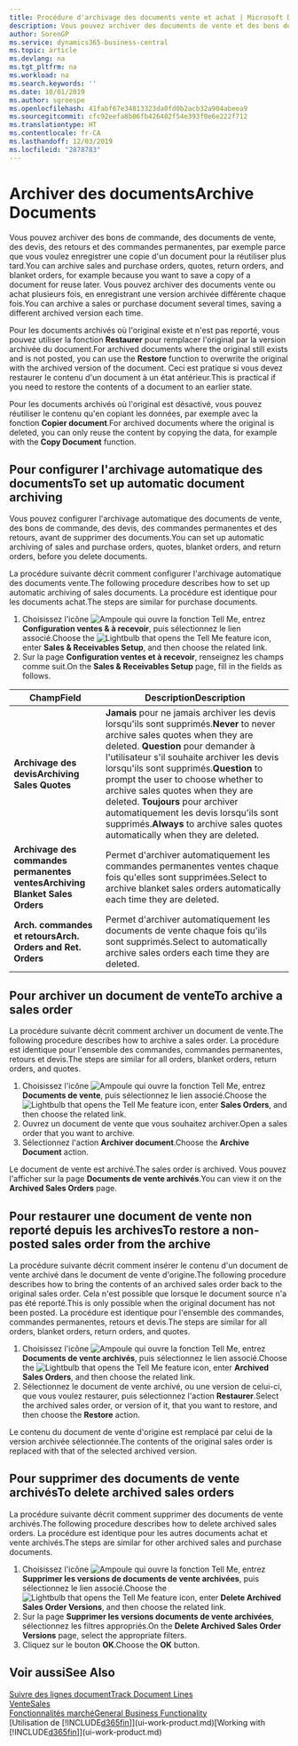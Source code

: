 ```yaml
---
title: Procédure d'archivage des documents vente et achat | Microsoft Docs
description: Vous pouvez archiver des documents de vente et des bons de commande, des devis, des retours et des commandes permanentes, et vous pouvez utiliser le document archivé pour recréer le document d'origine.
author: SorenGP
ms.service: dynamics365-business-central
ms.topic: article
ms.devlang: na
ms.tgt_pltfrm: na
ms.workload: na
ms.search.keywords: ''
ms.date: 10/01/2019
ms.author: sgroespe
ms.openlocfilehash: 41fabf67e34813323da0fd0b2acb32a904abeea9
ms.sourcegitcommit: cfc92eefa8b06fb426482f54e393f0e6e222f712
ms.translationtype: HT
ms.contentlocale: fr-CA
ms.lasthandoff: 12/03/2019
ms.locfileid: "2878783"
---
```

# <a name="archive-documents"></a><span data-ttu-id="75382-103">Archiver des documents</span><span class="sxs-lookup"><span data-stu-id="75382-103">Archive Documents</span></span>
<span data-ttu-id="75382-104">Vous pouvez archiver des bons de commande, des documents de vente, des devis, des retours et des commandes permanentes, par exemple parce que vous voulez enregistrer une copie d'un document pour la réutiliser plus tard.</span><span class="sxs-lookup"><span data-stu-id="75382-104">You can archive sales and purchase orders, quotes, return orders, and blanket orders, for example because you want to save a copy of a document for reuse later.</span></span> <span data-ttu-id="75382-105">Vous pouvez archiver des documents vente ou achat plusieurs fois, en enregistrant une version archivée différente chaque fois.</span><span class="sxs-lookup"><span data-stu-id="75382-105">You can archive a sales or purchase document several times, saving a different archived version each time.</span></span>

<span data-ttu-id="75382-106">Pour les documents archivés où l'original existe et n'est pas reporté, vous pouvez utiliser la fonction **Restaurer** pour remplacer l'original par la version archivée du document.</span><span class="sxs-lookup"><span data-stu-id="75382-106">For archived documents where the original still exists and is not posted, you can use the **Restore** function to overwrite the original with the archived version of the document.</span></span> <span data-ttu-id="75382-107">Ceci est pratique si vous devez restaurer le contenu d'un document à un état antérieur.</span><span class="sxs-lookup"><span data-stu-id="75382-107">This is practical if you need to restore the contents of a document to an earlier state.</span></span>

<span data-ttu-id="75382-108">Pour les documents archivés où l'original est désactivé, vous pouvez réutiliser le contenu qu'en copiant les données, par exemple avec la fonction **Copier document**.</span><span class="sxs-lookup"><span data-stu-id="75382-108">For archived documents where the original is deleted, you can only reuse the content by copying the data, for example with the **Copy Document** function.</span></span>   

## <a name="to-set-up-automatic-document-archiving"></a><span data-ttu-id="75382-109">Pour configurer l'archivage automatique des documents</span><span class="sxs-lookup"><span data-stu-id="75382-109">To set up automatic document archiving</span></span>  
<span data-ttu-id="75382-110">Vous pouvez configurer l'archivage automatique des documents de vente, des bons de commande, des devis, des commandes permanentes et des retours, avant de supprimer des documents.</span><span class="sxs-lookup"><span data-stu-id="75382-110">You can set up automatic archiving of sales and purchase orders, quotes, blanket orders, and return orders, before you delete documents.</span></span>

<span data-ttu-id="75382-111">La procédure suivante décrit comment configurer l'archivage automatique des documents vente.</span><span class="sxs-lookup"><span data-stu-id="75382-111">The following procedure describes how to set up automatic archiving of sales documents.</span></span> <span data-ttu-id="75382-112">La procédure est identique pour les documents achat.</span><span class="sxs-lookup"><span data-stu-id="75382-112">The steps are similar for purchase documents.</span></span>
1.  <span data-ttu-id="75382-113">Choisissez l'icône ![Ampoule qui ouvre la fonction Tell Me](media/ui-search/search_small.png "Dites-moi ce que vous voulez faire"), entrez **Configuration ventes & à recevoir**, puis sélectionnez le lien associé.</span><span class="sxs-lookup"><span data-stu-id="75382-113">Choose the ![Lightbulb that opens the Tell Me feature](media/ui-search/search_small.png "Tell me what you want to do") icon, enter **Sales & Receivables Setup**, and then choose the related link.</span></span>
2. <span data-ttu-id="75382-114">Sur la page **Configuration ventes et à recevoir**, renseignez les champs comme suit.</span><span class="sxs-lookup"><span data-stu-id="75382-114">On the **Sales & Receivables Setup** page, fill in the fields as follows.</span></span>

|<span data-ttu-id="75382-115">Champ</span><span class="sxs-lookup"><span data-stu-id="75382-115">Field</span></span>|<span data-ttu-id="75382-116">Description</span><span class="sxs-lookup"><span data-stu-id="75382-116">Description</span></span>|
|-----|-----------|
|<span data-ttu-id="75382-117">**Archivage des devis**</span><span class="sxs-lookup"><span data-stu-id="75382-117">**Archiving Sales Quotes**</span></span>|<span data-ttu-id="75382-118">**Jamais** pour ne jamais archiver les devis lorsqu'ils sont supprimés.</span><span class="sxs-lookup"><span data-stu-id="75382-118">**Never** to never archive sales quotes when they are deleted.</span></span> <span data-ttu-id="75382-119">**Question** pour demander à l'utilisateur s'il souhaite archiver les devis lorsqu'ils sont supprimés.</span><span class="sxs-lookup"><span data-stu-id="75382-119">**Question** to prompt the user to choose whether to archive sales quotes when they are deleted.</span></span> <span data-ttu-id="75382-120">**Toujours** pour archiver automatiquement les devis lorsqu'ils sont supprimés.</span><span class="sxs-lookup"><span data-stu-id="75382-120">**Always** to archive sales quotes automatically when they are deleted.</span></span>|
|<span data-ttu-id="75382-121">**Archivage des commandes permanentes ventes**</span><span class="sxs-lookup"><span data-stu-id="75382-121">**Archiving Blanket Sales Orders**</span></span>|<span data-ttu-id="75382-122">Permet d'archiver automatiquement les commandes permanentes ventes chaque fois qu'elles sont supprimées.</span><span class="sxs-lookup"><span data-stu-id="75382-122">Select to archive blanket sales orders automatically each time they are deleted.</span></span>|
|<span data-ttu-id="75382-123">**Arch. commandes et retours**</span><span class="sxs-lookup"><span data-stu-id="75382-123">**Arch. Orders and Ret. Orders**</span></span>|<span data-ttu-id="75382-124">Permet d'archiver automatiquement les documents de vente chaque fois qu'ils sont supprimés.</span><span class="sxs-lookup"><span data-stu-id="75382-124">Select to automatically archive sales orders each time they are deleted.</span></span>|

## <a name="to-archive-a-sales-order"></a><span data-ttu-id="75382-125">Pour archiver un document de vente</span><span class="sxs-lookup"><span data-stu-id="75382-125">To archive a sales order</span></span>
<span data-ttu-id="75382-126">La procédure suivante décrit comment archiver un document de vente.</span><span class="sxs-lookup"><span data-stu-id="75382-126">The following procedure describes how to archive a sales order.</span></span> <span data-ttu-id="75382-127">La procédure est identique pour l'ensemble des commandes, commandes permanentes, retours et devis.</span><span class="sxs-lookup"><span data-stu-id="75382-127">The steps are similar for all orders, blanket orders, return orders, and quotes.</span></span>

1.  <span data-ttu-id="75382-128">Choisissez l'icône ![Ampoule qui ouvre la fonction Tell Me](media/ui-search/search_small.png "Dites-moi ce que vous voulez faire"), entrez **Documents de vente**, puis sélectionnez le lien associé.</span><span class="sxs-lookup"><span data-stu-id="75382-128">Choose the ![Lightbulb that opens the Tell Me feature](media/ui-search/search_small.png "Tell me what you want to do") icon, enter **Sales Orders**, and then choose the related link.</span></span>  
2.  <span data-ttu-id="75382-129">Ouvrez un document de vente que vous souhaitez archiver.</span><span class="sxs-lookup"><span data-stu-id="75382-129">Open a sales order that you want to archive.</span></span>  
3.  <span data-ttu-id="75382-130">Sélectionnez l'action **Archiver document**.</span><span class="sxs-lookup"><span data-stu-id="75382-130">Choose the **Archive Document** action.</span></span>

<span data-ttu-id="75382-131">Le document de vente est archivé.</span><span class="sxs-lookup"><span data-stu-id="75382-131">The sales order is archived.</span></span> <span data-ttu-id="75382-132">Vous pouvez l'afficher sur la page **Documents de vente archivés**.</span><span class="sxs-lookup"><span data-stu-id="75382-132">You can view it on the **Archived Sales Orders** page.</span></span>

## <a name="to-restore-a-non-posted-sales-order-from-the-archive"></a><span data-ttu-id="75382-133">Pour restaurer une document de vente non reporté depuis les archives</span><span class="sxs-lookup"><span data-stu-id="75382-133">To restore a non-posted sales order from the archive</span></span>
<span data-ttu-id="75382-134">La procédure suivante décrit comment insérer le contenu d'un document de vente archivé dans le document de vente d'origine.</span><span class="sxs-lookup"><span data-stu-id="75382-134">The following procedure describes how to bring the contents of an archived sales order back to the original sales order.</span></span> <span data-ttu-id="75382-135">Cela n'est possible que lorsque le document source n'a pas été reporté.</span><span class="sxs-lookup"><span data-stu-id="75382-135">This is only possible when the original document has not been posted.</span></span> <span data-ttu-id="75382-136">La procédure est identique pour l'ensemble des commandes, commandes permanentes, retours et devis.</span><span class="sxs-lookup"><span data-stu-id="75382-136">The steps are similar for all orders, blanket orders, return orders, and quotes.</span></span>

1. <span data-ttu-id="75382-137">Choisissez l'icône ![Ampoule qui ouvre la fonction Tell Me](media/ui-search/search_small.png "Dites-moi ce que vous voulez faire"), entrez **Documents de vente archivés**, puis sélectionnez le lien associé.</span><span class="sxs-lookup"><span data-stu-id="75382-137">Choose the ![Lightbulb that opens the Tell Me feature](media/ui-search/search_small.png "Tell me what you want to do") icon, enter **Archived Sales Orders**, and then choose the related link.</span></span>
2. <span data-ttu-id="75382-138">Sélectionnez le document de vente archivé, ou une version de celui-ci, que vous voulez restaurer, puis sélectionnez l'action **Restaurer**.</span><span class="sxs-lookup"><span data-stu-id="75382-138">Select the archived sales order, or version of it, that you want to restore, and then choose the **Restore** action.</span></span>  

<span data-ttu-id="75382-139">Le contenu du document de vente d'origine est remplacé par celui de la version archivée sélectionnée.</span><span class="sxs-lookup"><span data-stu-id="75382-139">The contents of the original sales order is replaced with that of the selected archived version.</span></span>

## <a name="to-delete-archived-sales-orders"></a><span data-ttu-id="75382-140">Pour supprimer des documents de vente archivés</span><span class="sxs-lookup"><span data-stu-id="75382-140">To delete archived sales orders</span></span>
<span data-ttu-id="75382-141">La procédure suivante décrit comment supprimer des documents de vente archivés.</span><span class="sxs-lookup"><span data-stu-id="75382-141">The following procedure describes how to delete archived sales orders.</span></span> <span data-ttu-id="75382-142">La procédure est identique pour les autres documents achat et vente archivés.</span><span class="sxs-lookup"><span data-stu-id="75382-142">The steps are similar for other archived sales and purchase documents.</span></span>

1.  <span data-ttu-id="75382-143">Choisissez l'icône ![Ampoule qui ouvre la fonction Tell Me](media/ui-search/search_small.png "Dites-moi ce que vous voulez faire"), entrez **Supprimer les versions de documents de vente archivées**, puis sélectionnez le lien associé.</span><span class="sxs-lookup"><span data-stu-id="75382-143">Choose the ![Lightbulb that opens the Tell Me feature](media/ui-search/search_small.png "Tell me what you want to do") icon, enter **Delete Archived Sales Order Versions**, and then choose the related link.</span></span>  
2.  <span data-ttu-id="75382-144">Sur la page **Supprimer les versions documents de vente archivées**, sélectionnez les filtres appropriés.</span><span class="sxs-lookup"><span data-stu-id="75382-144">On the **Delete Archived Sales Order Versions** page, select the appropriate filters.</span></span>  
3.  <span data-ttu-id="75382-145">Cliquez sur le bouton **OK**.</span><span class="sxs-lookup"><span data-stu-id="75382-145">Choose the **OK** button.</span></span>

## <a name="see-also"></a><span data-ttu-id="75382-146">Voir aussi</span><span class="sxs-lookup"><span data-stu-id="75382-146">See Also</span></span>
[<span data-ttu-id="75382-147">Suivre des lignes document</span><span class="sxs-lookup"><span data-stu-id="75382-147">Track Document Lines</span></span>](across-how-to-track-document-lines.md)  
[<span data-ttu-id="75382-148">Vente</span><span class="sxs-lookup"><span data-stu-id="75382-148">Sales</span></span>](sales-manage-sales.md)  
[<span data-ttu-id="75382-149">Fonctionnalités marché</span><span class="sxs-lookup"><span data-stu-id="75382-149">General Business Functionality</span></span>](ui-across-business-areas.md)  
<span data-ttu-id="75382-150">[Utilisation de [!INCLUDE[d365fin](includes/d365fin_md.md)]](ui-work-product.md)</span><span class="sxs-lookup"><span data-stu-id="75382-150">[Working with [!INCLUDE[d365fin](includes/d365fin_md.md)]](ui-work-product.md)</span></span>
